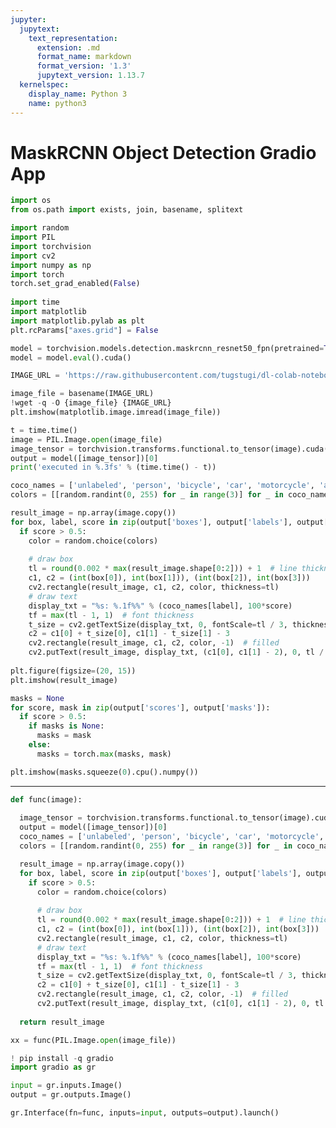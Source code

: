 ```yaml
---
jupyter:
  jupytext:
    text_representation:
      extension: .md
      format_name: markdown
      format_version: '1.3'
      jupytext_version: 1.13.7
  kernelspec:
    display_name: Python 3
    name: python3
---
```


<!-- #region id="PTiG8grE1K7E" -->
# MaskRCNN Object Detection Gradio App
<!-- #endregion -->

```python id="JTTy0zx6yrZE"
import os
from os.path import exists, join, basename, splitext

import random
import PIL
import torchvision
import cv2
import numpy as np
import torch
torch.set_grad_enabled(False)
  
import time
import matplotlib
import matplotlib.pylab as plt
plt.rcParams["axes.grid"] = False
```

```python id="pDUAhA5Fy8UU" colab={"base_uri": "https://localhost:8080/", "height": 103, "referenced_widgets": ["cbb845940574454abcf26d0da72820ed", "2b823f5d08844f43b8a05c99a7aed91d", "a9ac8c7fdeeb4c97aba5034cc67c35cd", "e26cc1b0422345a7814dcba46a948950", "ff928f305e6e4be5b0cbea2ad2b9c04c", "a486f075818048228952f30300c09a06", "d92d7f88c6944afb94ee3f8ce65c2e0b", "d5a3060ce82d4da5b9ddd42426babda9"]} executionInfo={"status": "ok", "timestamp": 1595392411655, "user_tz": -330, "elapsed": 21466, "user": {"displayName": "Sparsh Agarwal", "photoUrl": "", "userId": "13037694610922482904"}} outputId="de1c4e0a-087a-4164-b912-003818341f0a"
model = torchvision.models.detection.maskrcnn_resnet50_fpn(pretrained=True)
model = model.eval().cuda()
```

```python id="THCvkna-y8yS" colab={"base_uri": "https://localhost:8080/", "height": 286} executionInfo={"status": "ok", "timestamp": 1595392431522, "user_tz": -330, "elapsed": 5356, "user": {"displayName": "Sparsh Agarwal", "photoUrl": "", "userId": "13037694610922482904"}} outputId="6b431ee2-1278-498c-ad8d-83a7d5def507"
IMAGE_URL = 'https://raw.githubusercontent.com/tugstugi/dl-colab-notebooks/master/resources/dog.jpg'

image_file = basename(IMAGE_URL)
!wget -q -O {image_file} {IMAGE_URL}
plt.imshow(matplotlib.image.imread(image_file))
```

```python id="vX1hMBYyzIAl" colab={"base_uri": "https://localhost:8080/", "height": 156} executionInfo={"status": "ok", "timestamp": 1595392434046, "user_tz": -330, "elapsed": 1917, "user": {"displayName": "Sparsh Agarwal", "photoUrl": "", "userId": "13037694610922482904"}} outputId="5ead2489-ae39-4c05-e85a-b81fbcab3d45"
t = time.time()
image = PIL.Image.open(image_file)
image_tensor = torchvision.transforms.functional.to_tensor(image).cuda()
output = model([image_tensor])[0]
print('executed in %.3fs' % (time.time() - t))
```

```python id="6G3XWoumzJeG" colab={"base_uri": "https://localhost:8080/", "height": 884} executionInfo={"status": "ok", "timestamp": 1595392443764, "user_tz": -330, "elapsed": 5596, "user": {"displayName": "Sparsh Agarwal", "photoUrl": "", "userId": "13037694610922482904"}} outputId="8b890966-b2c5-4746-be76-60b24f57b07b"
coco_names = ['unlabeled', 'person', 'bicycle', 'car', 'motorcycle', 'airplane', 'bus', 'train', 'truck', 'boat', 'traffic light', 'fire hydrant', 'street sign', 'stop sign', 'parking meter', 'bench', 'bird', 'cat', 'dog', 'horse', 'sheep', 'cow', 'elephant', 'bear', 'zebra', 'giraffe', 'hat', 'backpack', 'umbrella', 'shoe', 'eye glasses', 'handbag', 'tie', 'suitcase', 'frisbee', 'skis', 'snowboard', 'sports ball', 'kite', 'baseball bat', 'baseball glove', 'skateboard', 'surfboard', 'tennis racket', 'bottle', 'plate', 'wine glass', 'cup', 'fork', 'knife', 'spoon', 'bowl', 'banana', 'apple', 'sandwich', 'orange', 'broccoli', 'carrot', 'hot dog', 'pizza', 'donut', 'cake', 'chair', 'couch', 'potted plant', 'bed', 'mirror', 'dining table', 'window', 'desk', 'toilet', 'door', 'tv', 'laptop', 'mouse', 'remote', 'keyboard', 'cell phone', 'microwave', 'oven', 'toaster', 'sink', 'refrigerator', 'blender', 'book', 'clock', 'vase', 'scissors', 'teddy bear', 'hair drier', 'toothbrush']
colors = [[random.randint(0, 255) for _ in range(3)] for _ in coco_names]

result_image = np.array(image.copy())
for box, label, score in zip(output['boxes'], output['labels'], output['scores']):
  if score > 0.5:
    color = random.choice(colors)
    
    # draw box
    tl = round(0.002 * max(result_image.shape[0:2])) + 1  # line thickness
    c1, c2 = (int(box[0]), int(box[1])), (int(box[2]), int(box[3]))
    cv2.rectangle(result_image, c1, c2, color, thickness=tl)
    # draw text
    display_txt = "%s: %.1f%%" % (coco_names[label], 100*score)
    tf = max(tl - 1, 1)  # font thickness
    t_size = cv2.getTextSize(display_txt, 0, fontScale=tl / 3, thickness=tf)[0]
    c2 = c1[0] + t_size[0], c1[1] - t_size[1] - 3
    cv2.rectangle(result_image, c1, c2, color, -1)  # filled
    cv2.putText(result_image, display_txt, (c1[0], c1[1] - 2), 0, tl / 3, [225, 255, 255], thickness=tf, lineType=cv2.LINE_AA)
  
plt.figure(figsize=(20, 15))
plt.imshow(result_image)
```

```python id="LqSwGCgjzK8F" colab={"base_uri": "https://localhost:8080/", "height": 286} executionInfo={"status": "ok", "timestamp": 1595392446253, "user_tz": -330, "elapsed": 1599, "user": {"displayName": "Sparsh Agarwal", "photoUrl": "", "userId": "13037694610922482904"}} outputId="091f4fef-6add-4d94-eb5d-5bf3cf4379ac"
masks = None
for score, mask in zip(output['scores'], output['masks']):
  if score > 0.5:
    if masks is None:
      masks = mask
    else:
      masks = torch.max(masks, mask)

plt.imshow(masks.squeeze(0).cpu().numpy())
```

<!-- #region id="8CosLJwezNY0" -->
---
<!-- #endregion -->

```python id="QEOWSefE0BH1"
def func(image):
  
  image_tensor = torchvision.transforms.functional.to_tensor(image).cuda()
  output = model([image_tensor])[0]
  coco_names = ['unlabeled', 'person', 'bicycle', 'car', 'motorcycle', 'airplane', 'bus', 'train', 'truck', 'boat', 'traffic light', 'fire hydrant', 'street sign', 'stop sign', 'parking meter', 'bench', 'bird', 'cat', 'dog', 'horse', 'sheep', 'cow', 'elephant', 'bear', 'zebra', 'giraffe', 'hat', 'backpack', 'umbrella', 'shoe', 'eye glasses', 'handbag', 'tie', 'suitcase', 'frisbee', 'skis', 'snowboard', 'sports ball', 'kite', 'baseball bat', 'baseball glove', 'skateboard', 'surfboard', 'tennis racket', 'bottle', 'plate', 'wine glass', 'cup', 'fork', 'knife', 'spoon', 'bowl', 'banana', 'apple', 'sandwich', 'orange', 'broccoli', 'carrot', 'hot dog', 'pizza', 'donut', 'cake', 'chair', 'couch', 'potted plant', 'bed', 'mirror', 'dining table', 'window', 'desk', 'toilet', 'door', 'tv', 'laptop', 'mouse', 'remote', 'keyboard', 'cell phone', 'microwave', 'oven', 'toaster', 'sink', 'refrigerator', 'blender', 'book', 'clock', 'vase', 'scissors', 'teddy bear', 'hair drier', 'toothbrush']
  colors = [[random.randint(0, 255) for _ in range(3)] for _ in coco_names]

  result_image = np.array(image.copy())
  for box, label, score in zip(output['boxes'], output['labels'], output['scores']):
    if score > 0.5:
      color = random.choice(colors)
      
      # draw box
      tl = round(0.002 * max(result_image.shape[0:2])) + 1  # line thickness
      c1, c2 = (int(box[0]), int(box[1])), (int(box[2]), int(box[3]))
      cv2.rectangle(result_image, c1, c2, color, thickness=tl)
      # draw text
      display_txt = "%s: %.1f%%" % (coco_names[label], 100*score)
      tf = max(tl - 1, 1)  # font thickness
      t_size = cv2.getTextSize(display_txt, 0, fontScale=tl / 3, thickness=tf)[0]
      c2 = c1[0] + t_size[0], c1[1] - t_size[1] - 3
      cv2.rectangle(result_image, c1, c2, color, -1)  # filled
      cv2.putText(result_image, display_txt, (c1[0], c1[1] - 2), 0, tl / 3, [225, 255, 255], thickness=tf, lineType=cv2.LINE_AA)
    
  return result_image
```

```python id="DbvrThoB0sWO" colab={"base_uri": "https://localhost:8080/", "height": 71} executionInfo={"status": "ok", "timestamp": 1595393069091, "user_tz": -330, "elapsed": 1366, "user": {"displayName": "Sparsh Agarwal", "photoUrl": "", "userId": "13037694610922482904"}} outputId="8e162035-4156-4391-9e90-07d8bfae285b"
xx = func(PIL.Image.open(image_file))
```

```python id="1-aMzOi_zMgY" colab={"base_uri": "https://localhost:8080/", "height": 102} executionInfo={"status": "ok", "timestamp": 1595392675265, "user_tz": -330, "elapsed": 15169, "user": {"displayName": "Sparsh Agarwal", "photoUrl": "", "userId": "13037694610922482904"}} outputId="be6446ab-da71-4736-e4fc-5001dcbb018f"
! pip install -q gradio
import gradio as gr
```

```python id="UTx7qJVs1mUg"
input = gr.inputs.Image()
output = gr.outputs.Image()
```

```python id="sYzLIbGa10Q7" colab={"base_uri": "https://localhost:8080/", "height": 623} executionInfo={"status": "ok", "timestamp": 1595393278987, "user_tz": -330, "elapsed": 13515, "user": {"displayName": "Sparsh Agarwal", "photoUrl": "", "userId": "13037694610922482904"}} outputId="256b2828-4477-40a7-f9d3-7da48bf6252a"
gr.Interface(fn=func, inputs=input, outputs=output).launch()
```

<!-- #region id="w8v2MiTm5I6b" -->
<!-- #endregion -->

```python id="uTFQFVs42TmU"

```
